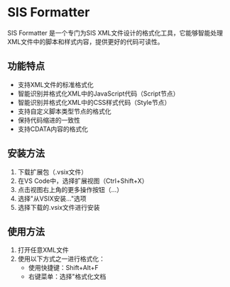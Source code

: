 # SIS Formatter

SIS Formatter 是一个专门为SIS XML文件设计的格式化工具，它能够智能处理XML文件中的脚本和样式内容，提供更好的代码可读性。

## 功能特点

- 支持XML文件的标准格式化
- 智能识别并格式化XML中的JavaScript代码（Script节点）
- 智能识别并格式化XML中的CSS样式代码（Style节点）
- 支持自定义脚本类型节点的格式化
- 保持代码缩进的一致性
- 支持CDATA内容的格式化

## 安装方法

1. 下载扩展包（.vsix文件）
2. 在VS Code中，选择扩展视图（Ctrl+Shift+X）
3. 点击视图右上角的更多操作按钮（...）
4. 选择"从VSIX安装..."选项
5. 选择下载的.vsix文件进行安装

## 使用方法

1. 打开任意XML文件
2. 使用以下方式之一进行格式化：
   - 使用快捷键：Shift+Alt+F
   - 右键菜单：选择"格式化文档
